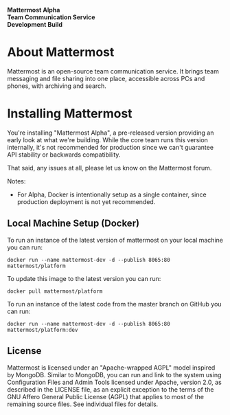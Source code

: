 **Mattermost Alpha**  
**Team Communication Service**  
**Development Build**


About Mattermost
================

Mattermost is an open-source team communication service. It brings team messaging and file sharing into one place, accessible across PCs and phones, with archiving and search.



Installing Mattermost
=====================

You're installing "Mattermost Alpha", a pre-released version providing an early look at what we're building. While the core team runs this version internally, it's not recommended for production since we can't guarantee API stability or backwards compatibility.

That said, any issues at all, please let us know on the Mattermost forum.

Notes: 
- For Alpha, Docker is intentionally setup as a single container, since production deployment is not yet recommended.

Local Machine Setup (Docker)
-----------------------------

To run an instance of the latest version of mattermost on your local machine you can run:

`docker run --name mattermost-dev -d --publish 8065:80 mattermost/platform`

To update this image to the latest version you can run:

`docker pull mattermost/platform`

To run an instance of the latest code from the master branch on GitHub you can run:

`docker run --name mattermost-dev -d --publish 8065:80 mattermost/platform:dev`


License
-------

Mattermost is licensed under an "Apache-wrapped AGPL" model inspired by MongoDB. Similar to MongoDB, you can run and link to the system using Configuration Files and Admin Tools licensed under Apache, version 2.0, as described in the LICENSE file, as an explicit exception to the terms of the GNU Affero General Public License (AGPL) that applies to most of the remaining source files. See individual files for details.

